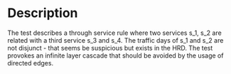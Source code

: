 # Description
The test describes a through service rule where two services s_1, s_2 are related with a third service s_3 and s_4. The traffic days of s_1 and s_2 are not disjunct - that seems be suspicious but exists in the HRD. The test provokes an infinite layer cascade that should be avoided by the usage of directed edges.
